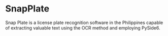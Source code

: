 # SnapPlate
Snap Plate is a license plate recognition software in the Philippines capable of extracting valuable text using the OCR method and employing PySide6.

